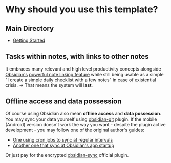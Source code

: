 # Why should you use this template?

## Main Directory
- [Getting Started](./README.md)

## Tasks within notes, with links to other notes
It embraces many relevant and high level productivity concepts alongside
[Obsidian's][1] [powerful note linking feature][2] while still being usable as a
simple "I create a simple daily checklist with a few notes" in case of existential
crisis. → That means the system will **last**.

## Offline access and data possession
Of course using Obsidian also mean **offline access** and **data possession**. You
may sync your data yourself using [obsidian-git][3] plugin. If the mobile
(Android) version doesn't work the way you want - despite the plugin active
development - you may follow one of the original author's guides:

- [One using cron jobs to sync at regular intervals][4]
- [Another one that sync at Obsidian's app startup][5]

Or just pay for the encrypted [obsidian-sync][6] official plugin.

[1]: https://obsidian.md/
[2]: https://help.obsidian.md/Getting+started/Link+notes
[3]: https://github.com/denolehov/obsidian-git
[4]: https://mathisgauthey.github.io/using-git-to-sync-your-obsidian-vault-on-android-devices/
[5]: https://mathisgauthey.github.io/how-to-use-obsidian-git-sync-on-android/
[6]: https://obsidian.md/sync